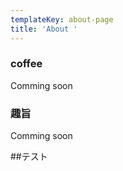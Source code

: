 ```yaml
---
templateKey: about-page
title: 'About '
---
```

### coffee
Comming soon

### 趣旨
Comming soon

##テスト
